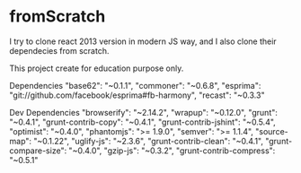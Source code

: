 # fromScratch

I try to clone react 2013 version in modern JS way, and I also clone their dependecies from scratch.

This project create for education purpose only.

Dependencies
    "base62": "~0.1.1",
    "commoner": "~0.6.8",
    "esprima": "git://github.com/facebook/esprima#fb-harmony",
    "recast": "~0.3.3"

Dev Dependencies
    "browserify": "~2.14.2",
    "wrapup": "~0.12.0",
    "grunt": "~0.4.1",
    "grunt-contrib-copy": "~0.4.1",
    "grunt-contrib-jshint": "~0.5.4",
    "optimist": "~0.4.0",
    "phantomjs": ">= 1.9.0",
    "semver": ">= 1.1.4",
    "source-map": "~0.1.22",
    "uglify-js": "~2.3.6",
    "grunt-contrib-clean": "~0.4.1",
    "grunt-compare-size": "~0.4.0",
    "gzip-js": "~0.3.2",
    "grunt-contrib-compress": "~0.5.1"
